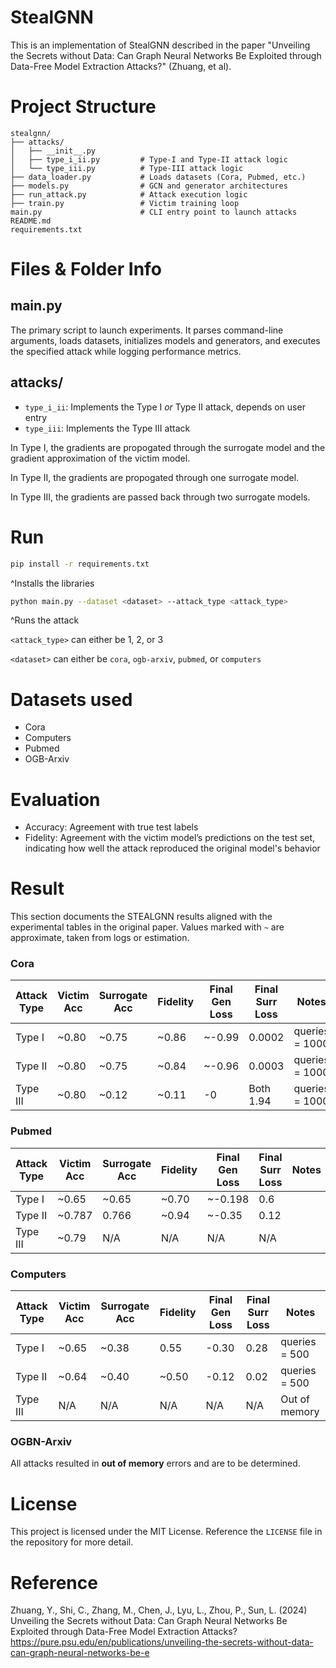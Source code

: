 # StealGNN

This is an implementation of StealGNN described in the paper "Unveiling the Secrets without Data: Can Graph Neural Networks Be Exploited through Data-Free Model Extraction Attacks?" (Zhuang, et al).

# Project Structure

```text
stealgnn/
├── attacks/
│   ├── __init__.py
│   ├── type_i_ii.py         # Type-I and Type-II attack logic
│   └── type_iii.py          # Type-III attack logic
├── data_loader.py           # Loads datasets (Cora, Pubmed, etc.)
├── models.py                # GCN and generator architectures
├── run_attack.py            # Attack execution logic
├── train.py                 # Victim training loop
main.py                      # CLI entry point to launch attacks
README.md
requirements.txt             
```

# Files & Folder Info

## main.py

The primary script to launch experiments. It parses command-line arguments, loads datasets, initializes models and generators, and executes the specified attack while logging performance metrics.

## attacks/
- `type_i_ii`: Implements the Type I _or_ Type II attack, depends on user entry
- `type_iii`: Implements the Type III attack

In Type I, the gradients are propogated through the surrogate model and the gradient approximation of the victim model.

In Type II, the gradients are propogated through one surrogate model.

In Type III, the gradients are passed back through two surrogate models. 

# Run
```bash
pip install -r requirements.txt
```
^Installs the libraries

```bash
python main.py --dataset <dataset> --attack_type <attack_type> 
```
^Runs the attack

```<attack_type>``` can either be 1, 2, or 3

```<dataset>``` can either be ```cora```, ```ogb-arxiv```, ```pubmed```, or ```computers```

# Datasets used
- Cora
- Computers
- Pubmed
- OGB-Arxiv

# Evaluation
- Accuracy: Agreement with true test labels
- Fidelity: Agreement with the victim model’s predictions on the test set, indicating how well the attack reproduced the original model's behavior

# Result
This section documents the STEALGNN results aligned with the experimental tables in the original paper. Values marked with `~` are approximate, taken from logs or estimation.

### Cora

| Attack Type | Victim Acc | Surrogate Acc | Fidelity | Final Gen Loss | Final Surr Loss | Notes         |
|-------------|-------------|----------------|----------|----------------|------------------|---------------|
| Type I      | ~0.80       | ~0.75          | ~0.86    | ~-0.99         | 0.0002           | queries = 1000 |
| Type II     | ~0.80       | ~0.75          | ~0.84    | ~-0.96         | 0.0003           | queries = 1000 |
| Type III    | ~0.80       | ~0.12          | ~0.11    | -0             | Both 1.94        | queries = 1000 |

### Pubmed

| Attack Type | Victim Acc | Surrogate Acc | Fidelity | Final Gen Loss | Final Surr Loss | Notes |
|-------------|-------------|----------------|----------|----------------|------------------|-------|
| Type I      | ~0.65       | ~0.65          | ~0.70    | ~-0.198        | 0.6              |       |
| Type II     | ~0.787      | 0.766          | ~0.94    | ~-0.35         | 0.12             |       |
| Type III    | ~0.79       | N/A            | N/A      | N/A            | N/A              |       |

### Computers

| Attack Type | Victim Acc | Surrogate Acc | Fidelity | Final Gen Loss | Final Surr Loss | Notes         |
|-------------|-------------|----------------|----------|----------------|------------------|---------------|
| Type I      | ~0.65       | ~0.38          | 0.55     | -0.30          | 0.28             | queries = 500 |
| Type II     | ~0.64       | ~0.40          | ~0.50    | -0.12          | 0.02             | queries = 500 |
| Type III    | N/A         | N/A            | N/A      | N/A            | N/A              | Out of memory |

### OGBN-Arxiv

All attacks resulted in **out of memory** errors and are to be determined.


# License
This project is licensed under the MIT License. Reference the ``LICENSE`` file in the repository for more detail.

# Reference
Zhuang, Y., Shi, C., Zhang, M., Chen, J., Lyu, L., Zhou, P., Sun, L. (2024) Unveiling the Secrets without Data: Can Graph Neural Networks Be Exploited through Data-Free Model Extraction Attacks?
https://pure.psu.edu/en/publications/unveiling-the-secrets-without-data-can-graph-neural-networks-be-e
